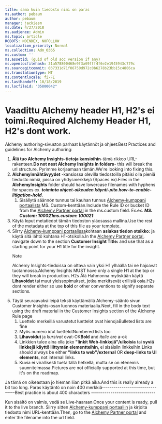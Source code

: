 ```yaml
---
title: sama kuin tiedosto nimi on paras
ms.author: pebaum
author: pebaum
manager: jackiesm
ms.date: 4/27/2018
ms.audience: Admin
ms.topic: article
ROBOTS: NOINDEX, NOFOLLOW
localization_priority: Normal
ms.collection: Adm_O365
ms.custom: ''
ms.assetid: (guid of old soc version if any)
ms.openlocfilehash: 31a578800468e9f3a69fff4f6e2e1945943c779c
ms.sourcegitcommit: 037331d71f06750d972c0b6278b23bb15c4806ca
ms.translationtype: MT
ms.contentlocale: fi-FI
ms.lasthandoff: 10/18/2019
ms.locfileid: "35800042"
---
```

# <a name="required-alchemy-header-h1-h2s-dont-work"></a><span data-ttu-id="e8bc2-102">Vaadittu Alchemy header H1, H2's ei toimi.</span><span class="sxs-lookup"><span data-stu-id="e8bc2-102">Required Alchemy Header H1, H2's dont work.</span></span>
<span data-ttu-id="e8bc2-103">Alchemy authoring-sivuston parhaat käytännöt ja ohjeet:</span><span class="sxs-lookup"><span data-stu-id="e8bc2-103">Best Practices and guidelines for Alchemy authoring:</span></span>

1. <span data-ttu-id="e8bc2-104">**Älä tuo Alchemy Insights-tietoja kansioihin**-tämä rikkoo URL-rakenteen.</span><span class="sxs-lookup"><span data-stu-id="e8bc2-104">**Do not nest Alchemy Insights in folders**- this will break the url structure.</span></span> <span data-ttu-id="e8bc2-105">Pyrimme korjaamaan tämän.</span><span class="sxs-lookup"><span data-stu-id="e8bc2-105">We're looking into fixing this.</span></span>
1. <span data-ttu-id="e8bc2-106">**Alchemyinnähtävyydet** -kansiossa olevilla tiedostoilla pitäisi olla pieniä tiedosto nimiä, joissa on yhdysmerkkejä (Spaces ex).</span><span class="sxs-lookup"><span data-stu-id="e8bc2-106">Files in the **AlchemyInsights** folder should have lowercase filenames with hyphens for spaces ex.</span></span> <span data-ttu-id="e8bc2-107">***toiminta ohjeet-oikeuden käynti-pito***.</span><span class="sxs-lookup"><span data-stu-id="e8bc2-107">***how-to-enable-litigation-hold***.</span></span>
    1. <span data-ttu-id="e8bc2-108">Sisällytä säännön tunnus tai kauhan tunnus [Alchemy-kumppani portaalista](https://alchemyportal.azurewebsites.net) MS. Custom-kenttään.</span><span class="sxs-lookup"><span data-stu-id="e8bc2-108">Include the Rule ID or bucket ID from the [Alchemy Partner portal](https://alchemyportal.azurewebsites.net) in the ms.custom field.</span></span> <span data-ttu-id="e8bc2-109">Ex.</span><span class="sxs-lookup"><span data-stu-id="e8bc2-109">ex.</span></span> <span data-ttu-id="e8bc2-110">***MS. Custom: 100021***</span><span class="sxs-lookup"><span data-stu-id="e8bc2-110">***ms.custom: 100021***</span></span>
1. <span data-ttu-id="e8bc2-111">Käytä loput metatiedot tämän tiedoston yläosassa mallina.</span><span class="sxs-lookup"><span data-stu-id="e8bc2-111">Use the rest of the metadata at the top of this file as your template.</span></span>
1. <span data-ttu-id="e8bc2-112">Siirry [Alchemy-kumppani portaalissa](https://alchemyportal.azurewebsites.net)kohtaan **asiakas tiedon otsikko:** ja käytä sitä lähtö kohtana H1-otsikolla.</span><span class="sxs-lookup"><span data-stu-id="e8bc2-112">In the [Alchemy Partner portal](https://alchemyportal.azurewebsites.net), navigate down to the section **Customer Insight Title:** and use that as a starting point for your H1 title for the insight.</span></span> 
    > [!NOTE]
    > <span data-ttu-id="e8bc2-113">Alchemy Insights-tiedoissa on oltava vain yksi H1 ylhäällä tai ne hajoavat tuotannossa.</span><span class="sxs-lookup"><span data-stu-id="e8bc2-113">Alchemy Insights MUST have only a single H1 at the top or they will break in production.</span></span> <span data-ttu-id="e8bc2-114">H2s Älä Hahmonna myöskään käytä **Lihavoidut** tai muut yleissopimukset, jotka merkitsevät erillisiä osia.</span><span class="sxs-lookup"><span data-stu-id="e8bc2-114">H2s dont render either so use **bold** or other conventions to signify separate sections.</span></span>
1. <span data-ttu-id="e8bc2-115">Täytä seuraavaksi leipä teksti käyttämällä Alchemy-sääntö sivun Customer Insights-osan luonnos materiaalia.</span><span class="sxs-lookup"><span data-stu-id="e8bc2-115">Next, fill in the body text using the draft material in the Customer Insights section of the Alchemy Rule page</span></span>
    1. <span data-ttu-id="e8bc2-116">Luettelo merkeillä varustetut luettelot ovat hienoja</span><span class="sxs-lookup"><span data-stu-id="e8bc2-116">Bulleted lists are fine</span></span>
    1. <span data-ttu-id="e8bc2-117">Myös numero idut luettelot</span><span class="sxs-lookup"><span data-stu-id="e8bc2-117">Numbered lists too</span></span>
    1. <span data-ttu-id="e8bc2-118">**Lihavoidut** ja *kursivat* ovat-OK</span><span class="sxs-lookup"><span data-stu-id="e8bc2-118">**Bold** and *italic* are a-ok</span></span>
    1. <span data-ttu-id="e8bc2-119">Linkkien tulee aina olla joko **"linkit Web-linkkejä"/ulkoisia** tai **syviä linkkejä käyttö liittymän elementteihin**, ei sisäisiin linkkeihin.</span><span class="sxs-lookup"><span data-stu-id="e8bc2-119">Links should always be either **"links to web"/external** OR **deep-links to UI elements**, not internal links.</span></span>
    1. <span data-ttu-id="e8bc2-120">Kuvia ei virallisesti tueta tällä hetkellä, mutta se on etenemis suunnitelmassa.</span><span class="sxs-lookup"><span data-stu-id="e8bc2-120">Pictures are not officially supported at this time, but it's on the roadmap.</span></span>

<span data-ttu-id="e8bc2-121">Ja tämä on oikeastaan jo hieman liian pitkä aika.</span><span class="sxs-lookup"><span data-stu-id="e8bc2-121">And this is really already a bit too long.</span></span> <span data-ttu-id="e8bc2-122">Paras käytäntö on noin 400 merkkiä---------------------------------</span><span class="sxs-lookup"><span data-stu-id="e8bc2-122">Best practice is about 400 characters ---------------------------------</span></span>

<span data-ttu-id="e8bc2-123">Kun sisältö on valmis, vedä se Live-haaraan.</span><span class="sxs-lookup"><span data-stu-id="e8bc2-123">Once your content is ready, pull it to the live branch.</span></span> <span data-ttu-id="e8bc2-124">Siirry sitten [Alchemy-kumppani portaaliin](https://alchemyportal.azurewebsites.net) ja kirjoita tiedosto nimi URL-kenttään.</span><span class="sxs-lookup"><span data-stu-id="e8bc2-124">Then, go to the [Alchemy Partner portal](https://alchemyportal.azurewebsites.net) and enter the filename into the url field.</span></span> 